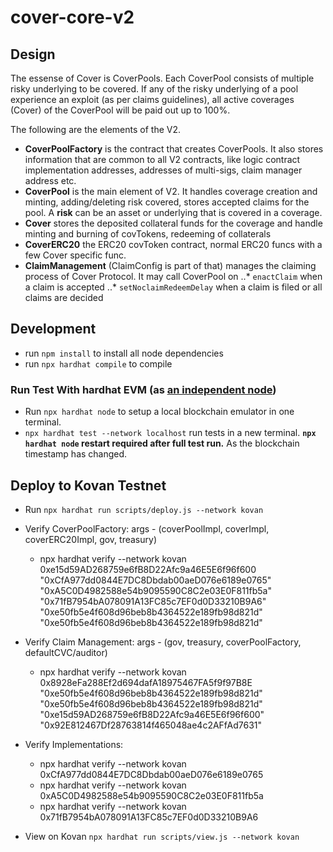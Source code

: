 # cover-core-v2

## Design
The essense of Cover is CoverPools. Each CoverPool consists of multiple risky underlying to be covered. If any of the risky underlying of a pool experience an exploit (as per claims guidelines), all active coverages (Cover) of the CoverPool will be paid out up to 100%.

The following are the elements of the V2.
* **CoverPoolFactory** is the contract that creates CoverPools. It also stores information that are common to all V2 contracts, like logic contract implementation addresses, addresses of multi-sigs, claim manager address etc.
* **CoverPool** is the main element of V2. It handles coverage creation and minting, adding/deleting risk covered, stores accepted claims for the pool. A **risk** can be an asset or underlying that is covered in a coverage.
* **Cover** stores the deposited collateral funds for the coverage and handle minting and burning of covTokens, redeeming of collaterals
* **CoverERC20** the ERC20 covToken contract, normal ERC20 funcs with a few Cover specific func.
* **ClaimManagement** (ClaimConfig is part of that) manages the claiming process of Cover Protocol. It may call CoverPool on
..* `enactClaim` when a claim is accepted
..* `setNoclaimRedeemDelay` when a claim is filed or all claims are decided


## Development
* run `npm install` to install all node dependencies
* run `npx hardhat compile` to compile

### Run Test With hardhat EVM (as [an independent node](https://hardhat.dev/hardhat-evm/#connecting-to-hardhat-evm-from-wallets-and-other-software))
* Run `npx hardhat node` to setup a local blockchain emulator in one terminal.
* `npx hardhat test --network localhost` run tests in a new terminal.
 **`npx hardhat node` restart required after full test run.** As the blockchain timestamp has changed.

 ## Deploy to Kovan Testnet
* Run `npx hardhat run scripts/deploy.js --network kovan`
* Verify CoverPoolFactory: args - (coverPoolImpl, coverImpl, coverERC20Impl, gov, treasury)
  * npx hardhat verify --network kovan 0xe15d59AD268759e6fB8D22Afc9a46E5E6f96f600 "0xCfA977dd0844E7DC8Dbdab00aeD076e6189e0765" "0xA5C0D4982588e54b9095590C8C2e03E0F811fb5a" "0x71fB7954bA078091A13FC85c7EF0d0D33210B9A6" "0xe50fb5e4f608d96beb8b4364522e189fb98d821d" "0xe50fb5e4f608d96beb8b4364522e189fb98d821d"
* Verify Claim Management: args - (gov, treasury, coverPoolFactory, defaultCVC/auditor)
  * npx hardhat verify --network kovan 0x8928eFa288Ef2d694dafA18975467FA5f9f97B8E "0xe50fb5e4f608d96beb8b4364522e189fb98d821d" "0xe50fb5e4f608d96beb8b4364522e189fb98d821d" "0xe15d59AD268759e6fB8D22Afc9a46E5E6f96f600" "0x92E812467Df28763814f465048ae4c2AFfAd7631"
* Verify Implementations:
  * npx hardhat verify --network kovan 0xCfA977dd0844E7DC8Dbdab00aeD076e6189e0765
  * npx hardhat verify --network kovan 0xA5C0D4982588e54b9095590C8C2e03E0F811fb5a
  * npx hardhat verify --network kovan 0x71fB7954bA078091A13FC85c7EF0d0D33210B9A6

* View on Kovan `npx hardhat run scripts/view.js --network kovan`